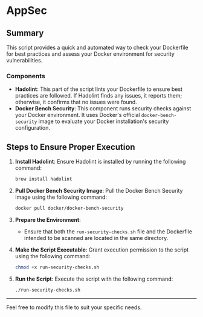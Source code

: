 # AppSec

## Summary

This script provides a quick and automated way to check your Dockerfile for best practices and assess your Docker environment for security vulnerabilities.

### Components

- **Hadolint**: This part of the script lints your Dockerfile to ensure best practices are followed. If Hadolint finds any issues, it reports them; otherwise, it confirms that no issues were found.
- **Docker Bench Security**: This component runs security checks against your Docker environment. It uses Docker's official `docker-bench-security` image to evaluate your Docker installation's security configuration.

## Steps to Ensure Proper Execution

1. **Install Hadolint**: Ensure Hadolint is installed by running the following command:
    ```sh
    brew install hadolint
    ```

2. **Pull Docker Bench Security Image**: Pull the Docker Bench Security image using the following command:
    ```sh
    docker pull docker/docker-bench-security
    ```

3. **Prepare the Environment**:
    - Ensure that both the `run-security-checks.sh` file and the Dockerfile intended to be scanned are located in the same directory.

4. **Make the Script Executable**: Grant execution permission to the script using the following command:
    ```sh
    chmod +x run-security-checks.sh
    ```

5. **Run the Script**: Execute the script with the following command:
    ```sh
    ./run-security-checks.sh
    ```

---

Feel free to modify this file to suit your specific needs.
